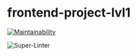 # frontend-project-lvl1

[![Maintainability](https://api.codeclimate.com/v1/badges/1979eccfa5d90101d351/maintainability)](https://codeclimate.com/github/OliveMoor/frontend-project-lvl1/maintainability)


![Super-Linter](https://github.com/OliveMoor/frontend-project-lvl1/workflows/Super-Linter/badge.svg)
